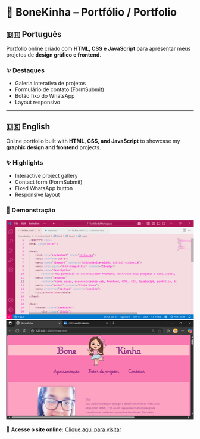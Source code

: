 # 🌸 BoneKinha – Portfólio / Portfolio  

## 🇧🇷 Português  
Portfólio online criado com **HTML, CSS e JavaScript** para apresentar meus projetos de **design gráfico e frontend**.  

### ✨ Destaques  
- Galeria interativa de projetos  
- Formulário de contato (FormSubmit)  
- Botão fixo do WhatsApp  
- Layout responsivo  

---

## 🇺🇸 English  
Online portfolio built with **HTML, CSS, and JavaScript** to showcase my **graphic design and frontend** projects.  

### ✨ Highlights  
- Interactive project gallery  
- Contact form (FormSubmit)  
- Fixed WhatsApp button  
- Responsive layout  

### 📸 Demonstração  
![Tela inicial](image/b1.png)  
![Seção de apresentação](image/b2.png)  

🔗 **Acesse o site online:** [Clique aqui para visitar](https://kinha28.github.io/blog-bonekinha/)  


